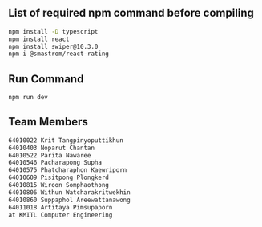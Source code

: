 <!-- This is a [Next.js](https://nextjs.org/) project bootstrapped with [`create-next-app`](https://github.com/vercel/next.js/tree/canary/packages/create-next-app).

## Getting Started

First, run the development server:

```bash
npm run dev
# or
yarn dev
# or
pnpm dev
```

Open [http://localhost:3000](http://localhost:3000) with your browser to see the result.

You can start editing the page by modifying `app/page.tsx`. The page auto-updates as you edit the file.

This project uses [`next/font`](https://nextjs.org/docs/basic-features/font-optimization) to automatically optimize and load Inter, a custom Google Font.

## Learn More

To learn more about Next.js, take a look at the following resources:

- [Next.js Documentation](https://nextjs.org/docs) - learn about Next.js features and API.
- [Learn Next.js](https://nextjs.org/learn) - an interactive Next.js tutorial.

You can check out [the Next.js GitHub repository](https://github.com/vercel/next.js/) - your feedback and contributions are welcome!

## Deploy on Vercel

The easiest way to deploy your Next.js app is to use the [Vercel Platform](https://vercel.com/new?utm_medium=default-template&filter=next.js&utm_source=create-next-app&utm_campaign=create-next-app-readme) from the creators of Next.js.

Check out our [Next.js deployment documentation](https://nextjs.org/docs/deployment) for more details. -->


## List of required npm command before compiling

```bash
npm install -D typescript
npm install react
npm install swiper@10.3.0
npm i @smastrom/react-rating
```

## Run Command
```bash
npm run dev
```

## Team Members
```bash
64010022 Krit Tangpinyoputtikhun
64010403 Noparut Chantan
64010522 Parita Nawaree
64010546 Pacharapong Supha
64010575 Phatcharaphon Kaewriporn
64010609 Pisitpong Plongkerd
64010815 Wiroon Somphaothong
64010806 Withun Watcharakritwekhin
64010860 Suppaphol Areewattanawong
64011018 Artitaya Pimsupaporn
at KMITL Computer Engineering
```






